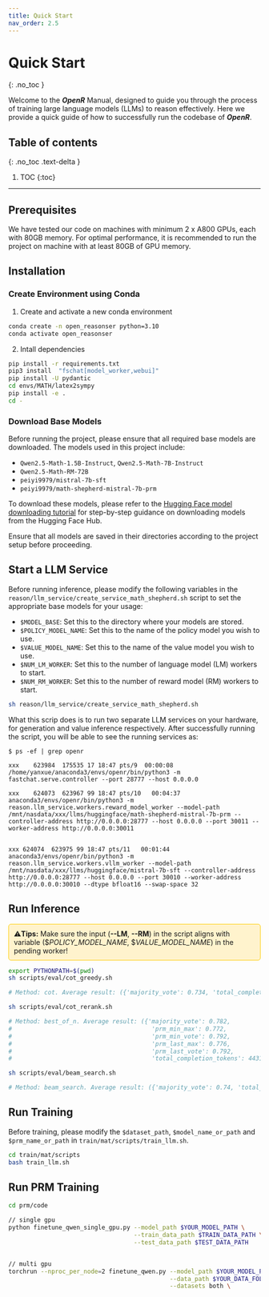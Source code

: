 ```yaml
---
title: Quick Start
nav_order: 2.5
---
```


# Quick Start
{: .no_toc }

Welcome to the ***OpenR*** Manual, designed to guide you through the process of training large language models (LLMs) to reason effectively. Here we provide a quick guide of how to successfully run the codebase of ***OpenR***.

## Table of contents
{: .no_toc .text-delta }

1. TOC
{:toc}

---

## Prerequisites

We have tested our code on machines with minimum 2 x A800 GPUs, each with 80GB memory. For optimal performance, it is recommended to run the project on machine with at least 80GB of GPU memory.

## Installation

### Create Environment using Conda 

1. Create and activate a new conda environment

```bash
conda create -n open_reasonser python=3.10
conda activate open_reasonser 
```

2. Intall dependencies

```bash
pip install -r requirements.txt
pip3 install  "fschat[model_worker,webui]"
pip install -U pydantic
cd envs/MATH/latex2sympy
pip install -e .
cd -
```


### Download Base Models

Before running the project, please ensure that all required base models are downloaded. The models used in this project include:

- `Qwen2.5-Math-1.5B-Instruct`, `Qwen2.5-Math-7B-Instruct`
- `Qwen2.5-Math-RM-72B`
- `peiyi9979/mistral-7b-sft`
- `peiyi9979/math-shepherd-mistral-7b-prm`

To download these models, please refer to the [Hugging Face model downloading tutorial](https://huggingface.co/docs/hub/models-downloading) for step-by-step guidance on downloading models from the Hugging Face Hub.

Ensure that all models are saved in their directories according to the project setup before proceeding.

## Start a LLM Service

Before running inference, please modify the following variables in the `reason/llm_service/create_service_math_shepherd.sh` script to set the appropriate base models for your usage:

- `$MODEL_BASE`: Set this to the directory where your models are stored.
- `$POLICY_MODEL_NAME`: Set this to the name of the policy model you wish to use.
- `$VALUE_MODEL_NAME`: Set this to the name of the value model you wish to use.
- `$NUM_LM_WORKER`: Set this to the number of language model (LM) workers to start.
- `$NUM_RM_WORKER`: Set this to the number of reward model (RM) workers to start.

```bash
sh reason/llm_service/create_service_math_shepherd.sh
```

What this scrip does is to run two separate LLM services on your hardware, for generation and value inference respectively. After successfully running the script, you will be able to see the running services as:

```
$ ps -ef | grep openr

xxx    623984  175535 17 18:47 pts/9  00:00:08
/home/yanxue/anaconda3/envs/openr/bin/python3 -m fastchat.serve.controller --port 28777 --host 0.0.0.0

xxx    624073  623967 99 18:47 pts/10   00:04:37 
anaconda3/envs/openr/bin/python3 -m reason.llm_service.workers.reward_model_worker --model-path /mnt/nasdata/xxx/llms/huggingface/math-shepherd-mistral-7b-prm --controller-address http://0.0.0.0:28777 --host 0.0.0.0 --port 30011 --worker-address http://0.0.0.0:30011


xxx 624074  623975 99 18:47 pts/11   00:01:44 
anaconda3/envs/openr/bin/python3 -m reason.llm_service.workers.vllm_worker --model-path /mnt/nasdata/xxx/llms/huggingface/mistral-7b-sft --controller-address http://0.0.0.0:28777 --host 0.0.0.0 --port 30010 --worker-address http://0.0.0.0:30010 --dtype bfloat16 --swap-space 32

```


## Run Inference

<div style="border: 1px solid #ffcc00; background-color: #fff3cd; padding: 10px; border-radius: 5px; margin-bottom: 10px">
  ⚠️<strong>Tips:</strong> Make sure the input (<strong>--LM</strong>, <strong>--RM</strong>) in the script aligns with variable ($<em>POLICY_MODEL_NAME</em>, $<em>VALUE_MODEL_NAME</em>) in the pending worker!
</div>

```bash
export PYTHONPATH=$(pwd)
sh scripts/eval/cot_greedy.sh

# Method: cot. Average result: ({'majority_vote': 0.734, 'total_completion_tokens': 559.13},)

sh scripts/eval/cot_rerank.sh

# Method: best_of_n. Average result: ({'majority_vote': 0.782, 
#                                       'prm_min_max': 0.772, 
#                                       'prm_min_vote': 0.792, 
#                                       'prm_last_max': 0.776, 
#                                       'prm_last_vote': 0.792, 
#                                       'total_completion_tokens': 4431.268},)

sh scripts/eval/beam_search.sh

# Method: beam_search. Average result: ({'majority_vote': 0.74, 'total_completion_tokens': 2350.492},)


```

## Run Training

Before training, please modify the `$dataset_path`, `$model_name_or_path` and `$prm_name_or_path` in `train/mat/scripts/train_llm.sh`.
```bash
cd train/mat/scripts
bash train_llm.sh
```

## Run PRM Training

```bash
cd prm/code

// single gpu
python finetune_qwen_single_gpu.py --model_path $YOUR_MODEL_PATH \
                                   --train_data_path $TRAIN_DATA_PATH \
                                   --test_data_path $TEST_DATA_PATH


// multi gpu
torchrun --nproc_per_node=2 finetune_qwen.py --model_path $YOUR_MODEL_PATH \
                                             --data_path $YOUR_DATA_FOLDER_PATH \
                                             --datasets both \
```